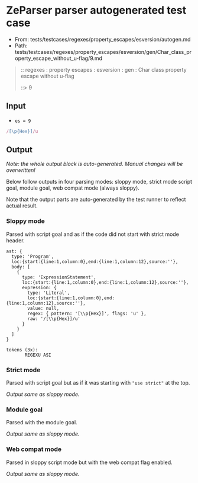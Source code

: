 # ZeParser parser autogenerated test case

- From: tests/testcases/regexes/property_escapes/esversion/autogen.md
- Path: tests/testcases/regexes/property_escapes/esversion/gen/Char_class_property_escape_without_u-flag/9.md

> :: regexes : property escapes : esversion : gen : Char class property escape without u-flag
>
> ::> 9

## Input

- `es = 9`

`````js
/[\p{Hex}]/u
`````

## Output

_Note: the whole output block is auto-generated. Manual changes will be overwritten!_

Below follow outputs in four parsing modes: sloppy mode, strict mode script goal, module goal, web compat mode (always sloppy).

Note that the output parts are auto-generated by the test runner to reflect actual result.

### Sloppy mode

Parsed with script goal and as if the code did not start with strict mode header.

`````
ast: {
  type: 'Program',
  loc:{start:{line:1,column:0},end:{line:1,column:12},source:''},
  body: [
    {
      type: 'ExpressionStatement',
      loc:{start:{line:1,column:0},end:{line:1,column:12},source:''},
      expression: {
        type: 'Literal',
        loc:{start:{line:1,column:0},end:{line:1,column:12},source:''},
        value: null,
        regex: { pattern: '[\\p{Hex}]', flags: 'u' },
        raw: '/[\\p{Hex}]/u'
      }
    }
  ]
}

tokens (3x):
       REGEXU ASI
`````

### Strict mode

Parsed with script goal but as if it was starting with `"use strict"` at the top.

_Output same as sloppy mode._

### Module goal

Parsed with the module goal.

_Output same as sloppy mode._

### Web compat mode

Parsed in sloppy script mode but with the web compat flag enabled.

_Output same as sloppy mode._
